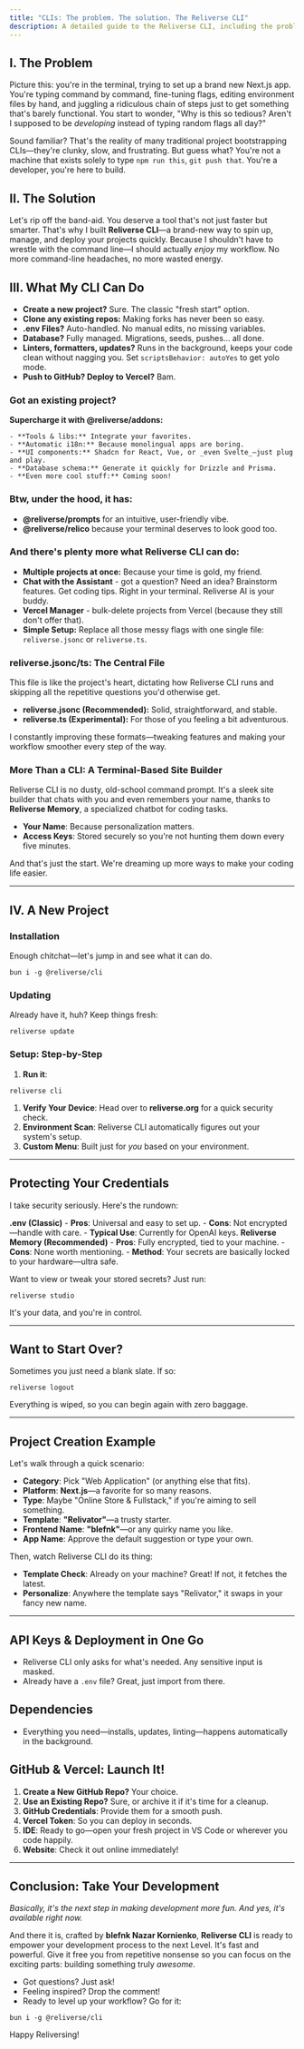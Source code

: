```yaml
---
title: "CLIs: The problem. The solution. The Reliverse CLI"
description: A detailed guide to the Reliverse CLI, including the problem it solves, the solution it provides, and what it can do.
---
```


## **I. The Problem**

Picture this: you're in the terminal, trying to set up a brand new Next.js app. You're typing command by command, fine-tuning flags, editing environment files by hand, and juggling a ridiculous chain of steps just to get something that's barely functional. You start to wonder, "Why is this so tedious? Aren't I supposed to be _developing_ instead of typing random flags all day?"

Sound familiar? That's the reality of many traditional project bootstrapping CLIs—they're clunky, slow, and frustrating. But guess what? You're not a machine that exists solely to type `npm run this`, `git push that`. You're a developer, you're here to build.

## **II. The Solution**

Let's rip off the band-aid. You deserve a tool that's not just faster but smarter.
That's why I built **Reliverse CLI**—a brand-new way to spin up, manage, and deploy your projects quickly. Because I shouldn't have to wrestle with the command line—I should actually _enjoy_ my workflow. No more command-line headaches, no more wasted energy.

## **III. What My CLI Can Do**

- **Create a new project?** Sure. The classic "fresh start" option.
- **Clone any existing repos:** Making forks has never been so easy.
- **.env Files?** Auto-handled. No manual edits, no missing variables.
- **Database?** Fully managed. Migrations, seeds, pushes... all done.
- **Linters, formatters, updates?** Runs in the background, keeps your code clean without nagging you. Set `scriptsBehavior: autoYes` to get yolo mode.
- **Push to GitHub? Deploy to Vercel?** Bam.

### **Got an existing project?**

**Supercharge it with @reliverse/addons:**

    - **Tools & libs:** Integrate your favorites.
    - **Automatic i18n:** Because monolingual apps are boring.
    - **UI components:** Shadcn for React, Vue, or _even Svelte_—just plug and play.
    - **Database schema:** Generate it quickly for Drizzle and Prisma.
    - **Even more cool stuff:** Coming soon!

### **Btw, under the hood, it has:**

- **@reliverse/prompts** for an intuitive, user-friendly vibe.
- **@reliverse/relico** because your terminal deserves to look good too.

### **And there's plenty more what Reliverse CLI can do:**

- **Multiple projects at once:** Because your time is gold, my friend.
- **Chat with the Assistant** - got a question? Need an idea? Brainstorm features. Get coding tips. Right in your terminal. Reliverse AI is your buddy.
- **Vercel Manager** - bulk-delete projects from Vercel (because they still don't offer that).
- **Simple Setup:** Replace all those messy flags with one single file: `reliverse.jsonc` or `reliverse.ts`.

### **reliverse.jsonc/ts: The Central File**

This file is like the project's heart, dictating how Reliverse CLI runs and skipping all the repetitive questions you'd otherwise get.

- **reliverse.jsonc (Recommended):** Solid, straightforward, and stable.
- **reliverse.ts (Experimental):** For those of you feeling a bit adventurous.

I constantly improving these formats—tweaking features and making your workflow smoother every step of the way.

### **More Than a CLI: A Terminal-Based Site Builder**

Reliverse CLI is no dusty, old-school command prompt. It's a sleek site builder that chats with you and even remembers your name, thanks to **Reliverse Memory**, a specialized chatbot for coding tasks.

- **Your Name**: Because personalization matters.
- **Access Keys**: Stored securely so you're not hunting them down every five minutes.

And that's just the start. We're dreaming up more ways to make your coding life easier.

---

## **IV. A New Project**

### **Installation**

Enough chitchat—let's jump in and see what it can do.

`bun i -g @reliverse/cli`

### **Updating**

Already have it, huh? Keep things fresh:

`reliverse update`

### **Setup: Step-by-Step**

1. **Run it**:

`reliverse cli`

1. **Verify Your Device**: Head over to **reliverse.org** for a quick security check.
2. **Environment Scan**: Reliverse CLI automatically figures out your system's setup.
3. **Custom Menu**: Built just for _you_ based on your environment.

---

## **Protecting Your Credentials**

I take security seriously. Here's the rundown:

**.env (Classic)**
    - **Pros**: Universal and easy to set up.
    - **Cons**: Not encrypted—handle with care.
    - **Typical Use**: Currently for OpenAI keys.
**Reliverse Memory (Recommended)**
    - **Pros**: Fully encrypted, tied to your machine.
    - **Cons**: None worth mentioning.
    - **Method**: Your secrets are basically locked to your hardware—ultra safe.

Want to view or tweak your stored secrets? Just run:

`reliverse studio`

It's your data, and you're in control.

---

## **Want to Start Over?**

Sometimes you just need a blank slate. If so:

`reliverse logout`

Everything is wiped, so you can begin again with zero baggage.

---

## **Project Creation Example**

Let's walk through a quick scenario:

- **Category**: Pick "Web Application" (or anything else that fits).
- **Platform**: **Next.js**—a favorite for so many reasons.
- **Type**: Maybe "Online Store & Fullstack," if you're aiming to sell something.
- **Template**: **"Relivator"**—a trusty starter.
- **Frontend Name**: **"blefnk"**—or any quirky name you like.
- **App Name**: Approve the default suggestion or type your own.

Then, watch Reliverse CLI do its thing:

- **Template Check**: Already on your machine? Great! If not, it fetches the latest.
- **Personalize**: Anywhere the template says "Relivator," it swaps in your fancy new name.

---

## **API Keys & Deployment in One Go**

- Reliverse CLI only asks for what's needed. Any sensitive input is masked.
- Already have a `.env` file? Great, just import from there.

## **Dependencies**

- Everything you need—installs, updates, linting—happens automatically in the background.

## **GitHub & Vercel: Launch It!**

1. **Create a New GitHub Repo?** Your choice.
2. **Use an Existing Repo?** Sure, or archive it if it's time for a cleanup.
3. **GitHub Credentials**: Provide them for a smooth push.
4. **Vercel Token**: So you can deploy in seconds.
5. **IDE**: Ready to go—open your fresh project in VS Code or wherever you code happily.
6. **Website**: Check it out online immediately!

---

## **Conclusion: Take Your Development**

_Basically, it's the next step in making development more fun. And yes, it's available right now._

And there it is, crafted by **blefnk Nazar Kornienko**, **Reliverse CLI** is ready to empower your development process to the next Level. It's fast and powerful. Give it free you from repetitive nonsense so you can focus on the exciting parts: building something truly _awesome_.

- Got questions? Just ask!
- Feeling inspired? Drop the comment!
- Ready to level up your workflow? Go for it:

`bun i -g @reliverse/cli`

Happy Reliversing!
